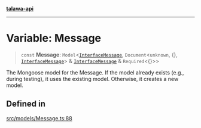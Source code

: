 [**talawa-api**](../../../README.md)

***

# Variable: Message

> `const` **Message**: `Model`\<[`InterfaceMessage`](../interfaces/InterfaceMessage.md), `Document`\<`unknown`, \{\}, [`InterfaceMessage`](../interfaces/InterfaceMessage.md)\> & [`InterfaceMessage`](../interfaces/InterfaceMessage.md) & `Required`\<\{\}\>\>

The Mongoose model for the Message.
If the model already exists (e.g., during testing), it uses the existing model.
Otherwise, it creates a new model.

## Defined in

[src/models/Message.ts:88](https://github.com/Suyash878/talawa-api/blob/e4413cec641a837926071678fed3c7f67234e31e/src/models/Message.ts#L88)
